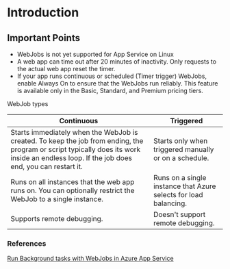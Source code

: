 # Introduction

## Important Points

* WebJobs is not yet supported for App Service on Linux
* A web app can time out after 20 minutes of inactivity. Only requests to the actual web app reset the timer.
* If your app runs continuous or scheduled (Timer trigger) WebJobs, enable Always On to ensure that the WebJobs run reliably. This feature is available only in the Basic, Standard, and Premium pricing tiers.

WebJob types

| Continuous | Triggered |
| -----------| ---------- |
| Starts immediately when the WebJob is created. To keep the job from ending, the program or script typically does its work inside an endless loop. If the job does end, you can restart it. | Starts only when triggered manually or on a schedule. |
|Runs on all instances that the web app runs on. You can optionally restrict the WebJob to a single instance. | Runs on a single instance that Azure selects for load balancing.|
| Supports remote debugging. | Doesn't support remote debugging. |

### References

[Run Background tasks with WebJobs in Azure App Service](https://docs.microsoft.com/en-us/azure/app-service/web-sites-create-web-jobs)